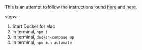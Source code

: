 This is an attempt to follow the instructions found [here](http://codecept.io/docker/) and [here](http://codecept.io/installation/).

steps:
1. Start Docker for Mac
2. In terminal, ```npm i```
3. In terminal, ```docker-compose up```
4. In terminal, ```npm run automate```